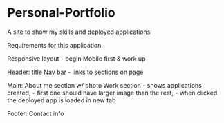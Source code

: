 # Personal-Portfolio
A site to show my skills and deployed applications



Requirements for this application:

Responsive layout - begin Mobile first & work up

Header: 
title
Nav bar - links to sections on page

Main:
About me section w/ photo
Work section - shows applications created, 
             - first one should have larger image than the rest,
             - when clicked the deployed app is loaded in new tab 

Footer:
Contact info

